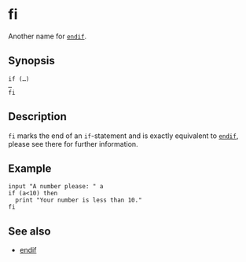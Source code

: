 # fi

Another name for [```endif```](endif.html).

## Synopsis

```basic
if (…)
…
fi
```

## Description

```fi``` marks the end of an ```if```-statement and is exactly equivalent to [```endif```](endif.html), please see there for further information.

## Example

```basic
input "A number please: " a
if (a<10) then
  print "Your number is less than 10."
fi
```

## See also

 * [endif](endif.html)
